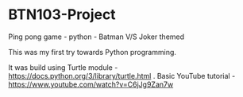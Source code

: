 # BTN103-Project
Ping pong game - python - Batman V/S Joker themed 

This was my first try towards Python programming.

It was build using Turtle module - https://docs.python.org/3/library/turtle.html . 
Basic YouTube tutorial - https://www.youtube.com/watch?v=C6jJg9Zan7w

